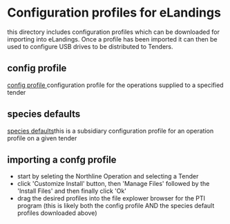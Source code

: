 # Configuration profiles for eLandings
this directory includes configuration profiles which can be downloaded for importing into eLandings. Once a profile has been imported it can then be used to configure USB drives to be distributed to Tenders.

## config profile
<a href="../config/cfg_NL_Salmon.xml" download="cfg_NL_Salmon.xml"> config profile </a> configuration profile for the operations supplied to a specified tender

## species defaults
[species defaults](../config/speciesDefaults_NL-salmon-species.xml)this is a subsidiary configuration profile for an operation profile on a given tender

## importing a confg profile
- start by seleting the Northline Operation and selecting a Tender
- click 'Customize Install' button, then 'Manage Files' followed by the 'Install Files' and then finally click 'Ok'
- drag the desired profiles into the file explower browser for the PTI program (this is likely both the config profile AND the species default profiles downloaded above)

